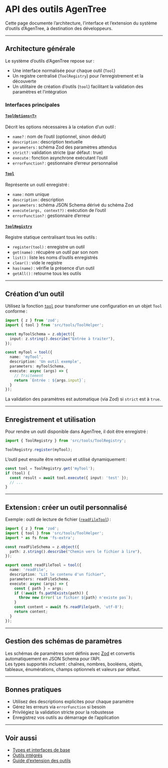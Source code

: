 # API des outils AgenTree

Cette page documente l’architecture, l’interface et l’extension du système d’outils d’AgenTree, à destination des développeurs.

---

## Architecture générale

Le système d’outils d’AgenTree repose sur :
- Une interface normalisée pour chaque outil (`Tool`)
- Un registre centralisé (`ToolRegistry`) pour l’enregistrement et la découverte
- Un utilitaire de création d’outils (`tool`) facilitant la validation des paramètres et l’intégration

### Interfaces principales

#### [`ToolOptions<T>`](../../src/tools/ToolHelper.ts#L3)
Décrit les options nécessaires à la création d’un outil :
- `name?` : nom de l’outil (optionnel, sinon déduit)
- `description` : description textuelle
- `parameters` : schéma Zod des paramètres attendus
- `strict?` : validation stricte (par défaut : true)
- `execute` : fonction asynchrone exécutant l’outil
- `errorFunction?` : gestionnaire d’erreur personnalisé

#### [`Tool`](../../src/tools/ToolHelper.ts#L12)
Représente un outil enregistré :
- `name` : nom unique
- `description` : description
- `parameters` : schéma JSON Schema dérivé du schéma Zod
- `execute(args, context?)` : exécution de l’outil
- `errorFunction?` : gestionnaire d’erreur

#### [`ToolRegistry`](../../src/tools/ToolRegistry.ts#L3)
Registre statique centralisant tous les outils :
- `register(tool)` : enregistre un outil
- `get(name)` : récupère un outil par son nom
- `list()` : liste les noms d’outils enregistrés
- `clear()` : vide le registre
- `has(name)` : vérifie la présence d’un outil
- `getAll()` : retourne tous les outils

---

## Création d’un outil

Utilisez la fonction [`tool`](../../src/tools/ToolHelper.ts#L106) pour transformer une configuration en un objet `Tool` conforme :

```typescript
import { z } from 'zod';
import { tool } from 'src/tools/ToolHelper';

const myToolSchema = z.object({
  input: z.string().describe("Entrée à traiter"),
});

const myTool = tool({
  name: 'myTool',
  description: 'Un outil exemple',
  parameters: myToolSchema,
  execute: async (args) => {
    // Traitement
    return `Entrée : ${args.input}`;
  }
});
```

La validation des paramètres est automatique (via Zod) si `strict` est à `true`.

---

## Enregistrement et utilisation

Pour rendre un outil disponible dans AgenTree, il doit être enregistré :

```typescript
import { ToolRegistry } from 'src/tools/ToolRegistry';

ToolRegistry.register(myTool);
```

L’outil peut ensuite être retrouvé et utilisé dynamiquement :

```typescript
const tool = ToolRegistry.get('myTool');
if (tool) {
  const result = await tool.execute({ input: 'test' });
  // ...
}
```

---

## Extension : créer un outil personnalisé

Exemple : outil de lecture de fichier ([`readFileTool`](../../src/tools/defaults/readFile.ts#L9)) :

```typescript
import { z } from 'zod';
import { tool } from 'src/tools/ToolHelper';
import * as fs from 'fs-extra';

const readFileSchema = z.object({
  path: z.string().describe("Chemin vers le fichier à lire"),
});

export const readFileTool = tool({
  name: 'readFile',
  description: "Lit le contenu d'un fichier",
  parameters: readFileSchema,
  execute: async (args) => {
    const { path } = args;
    if (!await fs.pathExists(path)) {
      throw new Error(`Le fichier ${path} n'existe pas`);
    }
    const content = await fs.readFile(path, 'utf-8');
    return content;
  }
});
```

---

## Gestion des schémas de paramètres

Les schémas de paramètres sont définis avec [Zod](https://zod.dev/) et convertis automatiquement en JSON Schema pour l’API.  
Les types supportés incluent : chaînes, nombres, booléens, objets, tableaux, énumérations, champs optionnels et valeurs par défaut.

---

## Bonnes pratiques

- Utilisez des descriptions explicites pour chaque paramètre
- Gérez les erreurs via `errorFunction` si besoin
- Privilégiez la validation stricte pour la robustesse
- Enregistrez vos outils au démarrage de l’application

---

## Voir aussi

- [Types et interfaces de base](./types.md)
- [Outils intégrés](./built-in-tools.md)
- [Guide d’extension des outils](../guide/custom-tools.md)